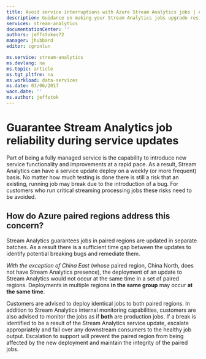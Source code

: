```yaml
---
title: Avoid service interruptions with Azure Stream Analytics jobs | Azure
description: Guidance on making your Stream Analytics jobs upgrade resilient.
services: stream-analytics
documentationCenter: ''
authors: jeffstokes72
manager: jhubbard
editor: cgronlun

ms.service: stream-analytics
ms.devlang: na
ms.topic: article
ms.tgt_pltfrm: na
ms.workload: data-services
ms.date: 03/06/2017
wacn.date: ''
ms.author: jeffstok
---
```


# Guarantee Stream Analytics job reliability during service updates

Part of being a fully managed service is the capability to introduce new service functionality and improvements at a rapid pace. As a result, Stream Analytics can have a service update deploy on a weekly (or more frequent) basis. No matter how much testing is done there is still a risk that an existing, running job may break due to the introduction of a bug. For customers who run critical streaming processing jobs these risks need to be avoided. 
<!-- Not Available, A mechanism customers can use to reduce this risk is Azure's **[paired region](https://docs.microsoft.com/azure/best-practices-availability-paired-regions)** model.  -->

## How do Azure paired regions address this concern?

Stream Analytics guarantees jobs in paired regions are updated in separate batches. As a result there is a sufficient time gap between the updates to identify potential breaking bugs and remediate them.

_With the exception of China East_ (whose paired region, China North, does not have Stream Analytics presence), the deployment of an update to Stream Analytics would not occur at the same time in a set of paired regions. Deployments in multiple regions **in the same group** may occur **at the same time**.

<!-- Not Available, The article on **[availability and paired regions](https://docs.microsoft.com/azure/best-practices-availability-paired-regions)** has the most up-to-date information on which regions are paired. -->

Customers are advised to deploy identical jobs to both paired regions. In addition to Stream Analytics internal monitoring capabilities, customers are also advised to monitor the jobs as if **both** are production jobs. If a break is identified to be a result of the Stream Analytics service update, escalate appropriately and fail over any downstream consumers to the healthy job output. Escalation to support will prevent the paired region from being affected by the new deployment and maintain the integrity of the paired jobs.